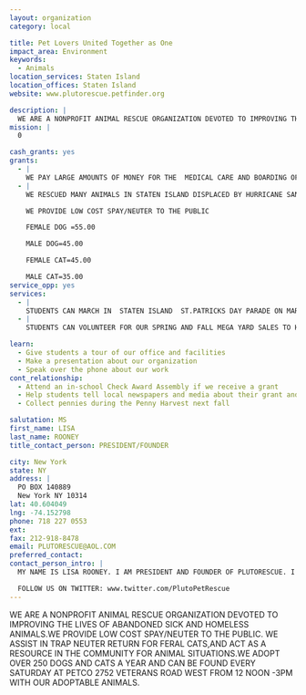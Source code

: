 ```yaml
---
layout: organization
category: local

title: Pet Lovers United Together as One
impact_area: Environment
keywords: 
  - Animals
location_services: Staten Island
location_offices: Staten Island
website: www.plutorescue.petfinder.org

description: |
  WE ARE A NONPROFIT ANIMAL RESCUE ORGANIZATION DEVOTED TO IMPROVING THE LIVES OF ABANDONED SICK AND HOMELESS ANIMALS.WE PROVIDE LOW COST SPAY/NEUTER TO THE PUBLIC. WE ASSIST IN TRAP NEUTER RETURN FOR FERAL CATS,AND ACT AS A RESOURCE IN THE COMMUNITY  FOR ANIMAL SITUATIONS.WE ADOPT OVER 250 DOGS AND CATS A YEAR AND CAN BE FOUND EVERY SATURDAY AT PETCO 2752 VETERANS ROAD WEST FROM 12 NOON -3PM WITH OUR ADOPTABLE ANIMALS.
mission: |
  0

cash_grants: yes
grants: 
  - |
    WE PAY LARGE AMOUNTS OF MONEY FOR THE  MEDICAL CARE AND BOARDING OF THE ANIMALS IN OUR CARE UNTIL THEY FIND PERMANENT HOMES.
  - |
    WE RESCUED MANY ANIMALS IN STATEN ISLAND DISPLACED BY HURRICANE SANDY. WE ALSO TOOK IN AND FOUND HOMES FOR ANIMALS WHOS OWNERS LOST THEIR HOMES DUE TO SANDY. WE RECEIVED NUMEROUS FOOD DONATIONS WHICH WE DISTRIBUTED TO THE COMMUNITIES AFFECTED BT SANDY. WE HAVE ALSO LISTED LOST AND FOUND ANIMALS INFORMATION ON OUR WEBSITE AND FACEBOOK PAGE.

    WE PROVIDE LOW COST SPAY/NEUTER TO THE PUBLIC

    FEMALE DOG =55.00

    MALE DOG=45.00

    FEMALE CAT=45.00

    MALE CAT=35.00
service_opp: yes
services: 
  - |
    STUDENTS CAN MARCH IN  STATEN ISLAND  ST.PATRICKS DAY PARADE ON MARCH 17, 2013 WITH THEIR PETS  TO PROMOTE ADOPTION OF SHELTER ANIMALS. THEY CAN ALSO APPLY TO VOLUNTEER AT OUR WEEKLY SATURDAY ADOPTIONS AT PETCO, 2752 VETERANS ROAD WEST, STATEN ISLADN, NY 10312 FROM 12 NOON TO 3PM.
  - |
    STUDENTS CAN VOLUNTEER FOR OUR SPRING AND FALL MEGA YARD SALES TO HELP RAISE MONEY FOR HOMELESS ANIMALS.

learn: 
  - Give students a tour of our office and facilities
  - Make a presentation about our organization
  - Speak over the phone about our work
cont_relationship: 
  - Attend an in-school Check Award Assembly if we receive a grant
  - Help students tell local newspapers and media about their grant and/or project with us
  - Collect pennies during the Penny Harvest next fall

salutation: MS
first_name: LISA
last_name: ROONEY
title_contact_person: PRESIDENT/FOUNDER

city: New York
state: NY
address: |
  PO BOX 140889  
  New York NY 10314
lat: 40.604049
lng: -74.152798
phone: 718 227 0553
ext: 
fax: 212-918-8478
email: PLUTORESCUE@AOL.COM
preferred_contact: 
contact_person_intro: |
  MY NAME IS LISA ROONEY. I AM PRESIDENT AND FOUNDER OF PLUTORESCUE. I HAVE BEEN RESCUING ANIMALS FOR OVER 30 TWENTY YEARS. I AM PASSIONATE ABOUT IMPROVING THE LIVES OF ALL ANIMALS. I BELIEVE EDUCATION IS EXTREMELY IMPORTANT IN MAINTAINING A LIFE LONG HOME FOR AN ANIMAL. LIKE US ON FACEBOOK: www.facebook.com/P.L.U.T.ORescue

  FOLLOW US ON TWITTER: www.twitter.com/PlutoPetRescue
---
```

WE ARE A NONPROFIT ANIMAL RESCUE ORGANIZATION DEVOTED TO IMPROVING THE LIVES OF ABANDONED SICK AND HOMELESS ANIMALS.WE PROVIDE LOW COST SPAY/NEUTER TO THE PUBLIC. WE ASSIST IN TRAP NEUTER RETURN FOR FERAL CATS,AND ACT AS A RESOURCE IN THE COMMUNITY  FOR ANIMAL SITUATIONS.WE ADOPT OVER 250 DOGS AND CATS A YEAR AND CAN BE FOUND EVERY SATURDAY AT PETCO 2752 VETERANS ROAD WEST FROM 12 NOON -3PM WITH OUR ADOPTABLE ANIMALS.